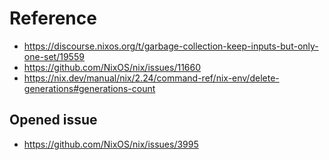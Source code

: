 # Reference
- https://discourse.nixos.org/t/garbage-collection-keep-inputs-but-only-one-set/19559
- https://github.com/NixOS/nix/issues/11660
- https://nix.dev/manual/nix/2.24/command-ref/nix-env/delete-generations#generations-count

## Opened issue
- https://github.com/NixOS/nix/issues/3995
